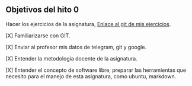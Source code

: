 ## Objetivos del hito 0

 Hacer los ejercicios de la asignatura, [Enlace al git de mis ejercicios](https://github.com/mati3/Ejercicios-IV).

[X] Familiarizarse con GIT.

[X] Enviar al profesor mis datos de telegram, git y google.

[X] Entender la metodologia docente de la asignatura.

[X] Entender el concepto de software libre, preparar las herramientas que necesito para el manejo de esta asignatura, como ubuntu, markdown.
